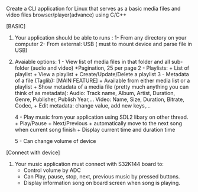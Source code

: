 Create a CLI application for Linux that serves as a basic media files and video files browser/player(advance) using C/C++

[BASIC]
1. Your application should be able to runs :
	1- From any directory on your computer
	2- From external: USB ( must to mount device and parse file in USB) 
2. Avaiable options:
	1 - View list of media files in that folder and all sub-folder (audio and video)
		+Pagination, 25 per page
	2 - Playlists:
		+ List of playlist
		+ View a playlist
		+ Create/Update/Delete a playlist
	3 - Metadata of a file (Taglib): [MAIN FEATURE]
		+ Available from either media list or a playlist
		+ Show metadata of a media file (pretty much anything you can think of as metadata): 
			Audio: Track name, Album, Artist, Duration, Genre, Publisher, Publish Year,...
			Video: Name, Size, Duration, Bitrate, Codec, 
		+ Edit metadata: change value, add new keys,...
 
 
	4 - Play music from your application using SDL2 libary on other thread.
		+ Play/Pause
		+ Next/Previous
		+ automatically move to the next song when current song finish
		+ Display current time and duration time
 
 
	5 - Can change volume of device

[Connect with device]
1. Your music application must connect with S32K144 board to:
    + Control volume by ADC 
    + Can Play, pause, stop, next, previous music by pressed buttons.
    + Display information song on board screen when song is playing.
